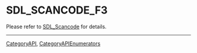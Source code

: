 # SDL_SCANCODE_F3

Please refer to [SDL_Scancode](SDL_Scancode) for details.

----
[CategoryAPI](CategoryAPI), [CategoryAPIEnumerators](CategoryAPIEnumerators)

